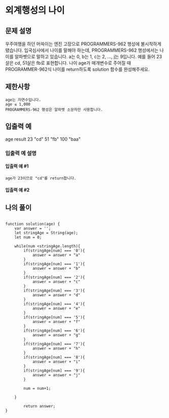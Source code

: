 # 외계행성의 나이

## 문제 설명

우주여행을 하던 머쓱이는 엔진 고장으로 PROGRAMMERS-962 행성에 불시착하게 됐습니다. 입국심사에서 나이를 말해야 하는데, PROGRAMMERS-962 행성에서는 나이를 알파벳으로 말하고 있습니다. a는 0, b는 1, c는 2, ..., j는 9입니다. 예를 들어 23살은 cd, 51살은 fb로 표현합니다. 나이 age가 매개변수로 주어질 때 PROGRAMMER-962식 나이를 return하도록 solution 함수를 완성해주세요.

## 제한사항

    age는 자연수입니다.
    age ≤ 1,000
    PROGRAMMERS-962 행성은 알파벳 소문자만 사용합니다.

## 입출력 예
age 	result
23 	"cd"
51 	"fb"
100 	"baa"

### 입출력 예 설명

#### 입출력 예 #1

    age가 23이므로 "cd"를 return합니다.

#### 입출력 예 #2

## 나의 풀이 
```JS 

function solution(age) {
    var answer = '';
    let stringAge = String(age);
    let num = 0;
    
    while(num <stringAge.length){
        if(stringAge[num] === '0'){
            answer = answer + "a"
        }
        if(stringAge[num] === '1'){
            answer = answer + "b"
        }
        if(stringAge[num] === '2'){
            answer = answer + "c"
        }
        if(stringAge[num] === '3'){
            answer = answer + "d"
        }
        if(stringAge[num] === '4'){
            answer = answer + "e"
        }
        if(stringAge[num] === '5'){
            answer = answer + "f"
        }
        if(stringAge[num] === '6'){
            answer = answer + "g"
        }
        if(stringAge[num] === '7'){
            answer = answer + "h"
        }
        if(stringAge[num] === '8'){
            answer = answer + "i"
        }
        if(stringAge[num] === '9'){
            answer = answer + "j"
        } 
        
        num = num+1;

    }            

        return answer;
}

```
